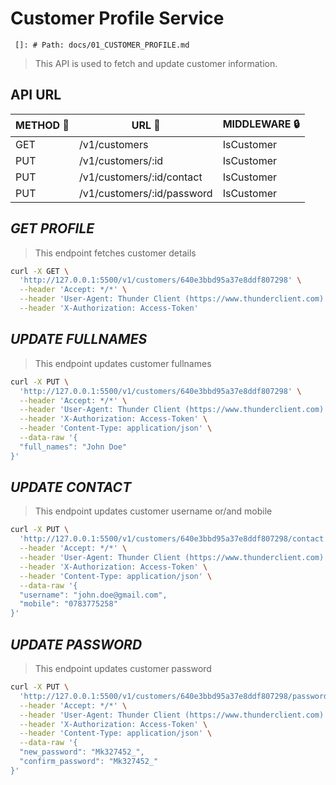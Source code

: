 # Customer Profile Service

     []: # Path: docs/01_CUSTOMER_PROFILE.md

> This API is used to fetch and update customer information.

## API URL

| METHOD :newspaper: | URL :link:                 | MIDDLEWARE :lock: |
| ------------------ | -------------------------- | ----------------- |
| GET                | /v1/customers              | IsCustomer        |
| PUT                | /v1/customers/:id          | IsCustomer        |
| PUT                | /v1/customers/:id/contact  | IsCustomer        |
| PUT                | /v1/customers/:id/password | IsCustomer        |

## _GET PROFILE_

> This endpoint fetches customer details

```sh
curl -X GET \
  'http://127.0.0.1:5500/v1/customers/640e3bbd95a37e8ddf807298' \
  --header 'Accept: */*' \
  --header 'User-Agent: Thunder Client (https://www.thunderclient.com)' \
  --header 'X-Authorization: Access-Token'
```

## _UPDATE FULLNAMES_

> This endpoint updates customer fullnames

```sh
curl -X PUT \
  'http://127.0.0.1:5500/v1/customers/640e3bbd95a37e8ddf807298' \
  --header 'Accept: */*' \
  --header 'User-Agent: Thunder Client (https://www.thunderclient.com)' \
  --header 'X-Authorization: Access-Token' \
  --header 'Content-Type: application/json' \
  --data-raw '{
  "full_names": "John Doe"
}'
```

## _UPDATE CONTACT_

> This endpoint updates customer username or/and mobile

```sh
curl -X PUT \
  'http://127.0.0.1:5500/v1/customers/640e3bbd95a37e8ddf807298/contact' \
  --header 'Accept: */*' \
  --header 'User-Agent: Thunder Client (https://www.thunderclient.com)' \
  --header 'X-Authorization: Access-Token' \
  --header 'Content-Type: application/json' \
  --data-raw '{
  "username": "john.doe@gmail.com",
  "mobile": "0783775258"
}'
```

## _UPDATE PASSWORD_

> This endpoint updates customer password

```sh
curl -X PUT \
  'http://127.0.0.1:5500/v1/customers/640e3bbd95a37e8ddf807298/password' \
  --header 'Accept: */*' \
  --header 'User-Agent: Thunder Client (https://www.thunderclient.com)' \
  --header 'X-Authorization: Access-Token' \
  --header 'Content-Type: application/json' \
  --data-raw '{
  "new_password": "Mk327452_",
  "confirm_password": "Mk327452_"
}'
```
